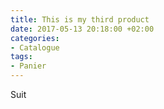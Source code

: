 ```yaml
---
title: This is my third product
date: 2017-05-13 20:18:00 +02:00
categories:
- Catalogue
tags:
- Panier
---
```


Suit
